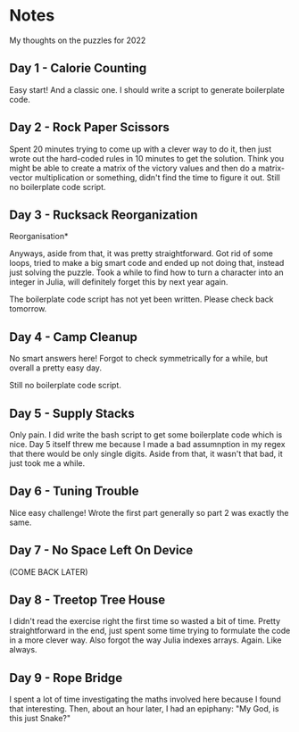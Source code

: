 # Notes

My thoughts on the puzzles for 2022

## Day 1 - Calorie Counting

Easy start! And a classic one. I should write a script to generate boilerplate
code.

## Day 2 - Rock Paper Scissors

Spent 20 minutes trying to come up with a clever way to do it, then just wrote
out the hard-coded rules in 10 minutes to get the solution. Think you might be
able to create a matrix of the victory values and then do a matrix-vector
multiplication or something, didn't find the time to figure it out. Still no
boilerplate code script.

## Day 3 - Rucksack Reorganization

Reorganisation\*

Anyways, aside from that, it was pretty straightforward. Got rid of some loops,
tried to make a big smart code and ended up not doing that, instead just
solving the puzzle. Took a while to find how to turn a character into an
integer in Julia, will definitely forget this by next year again.

The boilerplate code script has not yet been written. Please check back
tomorrow.

## Day 4 - Camp Cleanup

No smart answers here! Forgot to check symmetrically for a while, but overall a
pretty easy day.

Still no boilerplate code script.

## Day 5 - Supply Stacks

Only pain. I did write the bash script to get some boilerplate code which is
nice. Day 5 itself threw me because I made a bad assumnption in my regex that
there would be only single digits. Aside from that, it wasn't that bad, it just
took me a while.

## Day 6 - Tuning Trouble

Nice easy challenge! Wrote the first part generally so part 2 was exactly the
same.

## Day 7 - No Space Left On Device

(COME BACK LATER)

## Day 8 - Treetop Tree House

I didn't read the exercise right the first time so wasted a bit of time. Pretty
straightforward in the end, just spent some time trying to formulate the code in
a more clever way. Also forgot the way Julia indexes arrays. Again. Like always.

## Day 9 - Rope Bridge

I spent a lot of time investigating the maths involved here because I found that
interesting. Then, about an hour later, I had an epiphany: "My God, is this just
Snake?"
